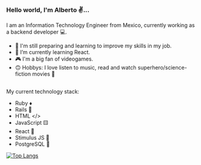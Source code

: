 ### Hello world, I'm Alberto ✌...

I am an Information Technology Engineer from Mexico, currently working as a backend developer 💻.

- 🙌 I'm still preparing and learning to improve my skills in my job.
- 🌱 I’m currently learning React.
- 🎮 I'm a big fan of videogames.
- 🙃 Hobbys: I love listen to music, read and watch superhero/science-fiction movies 🦸

##

My current technology stack:
- Ruby ♦️
- Rails 🌌
- HTML </>
- JavaScript 🟨
- React 🔵
- Stimulus JS 🚀
- PostgreSQL 🐘


[![Top Langs](https://github-readme-stats.vercel.app/api/top-langs/?username=AlbertoJTD&layout=compact)](https://github.com/anuraghazra/github-readme-stats)
